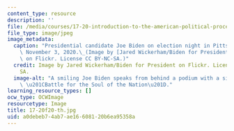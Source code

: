 ```yaml
---
content_type: resource
description: ''
file: /media/courses/17-20-introduction-to-the-american-political-process-fall-2020/a0debeb74ab7ae16608120b6ea95358a_17-20f20-th.jpg
file_type: image/jpeg
image_metadata:
  caption: "Presidential candidate Joe Biden on election night in Pittsburgh, PA,\
    \ November 3, 2020.\_(Image by [Jared Wickerham/Biden for President](https://www.flickr.com/photos/bidenforpresident/50620716968/in/photolist-2k8bpyd-2jZy94P-2jXvH1h-2jXs412-2jXwxzh-2jXvH4D-2jXwxzN-2k4iteE-2jjmwgB-2k4kP8G-2kcWyH8-2jjmvYc-2jyfhXq-2joJe1o-2joM16s-2joNeio-2joM1ed-2joLZGr-2joLZzh-2joM1oM-2joNemK-2joLZQs-2joJdzo-2joJeKQ-2joNeEq-2joJenv-2joM1vA-2joNeuv-2joNeX4-2joM1Jm-2joM1F5-2joJeCW-2jybZb1-2jyc1qa-2jyc1o6-2jyc12j-2jybZX6-2jyfhk8-2jybZdv-2jyfhxT-2jybZHZ-2jyfh1A-2jyfgV5-2jyc1jJ-2jybZZk-2jygiW3-2jybZv4-2jygjyL-2jyc16h-2jyfhE1)\
    \ on Flickr. License CC BY-NC-SA.)"
  credit: Image by Jared Wickerham/Biden for President on Flickr. License CC BY NC
    SA.
  image-alt: "A smiling Joe Biden speaks from behind a podium with a sign reading\
    \ \u201CBattle for the Soul of the Nation\u201D."
learning_resource_types: []
ocw_type: OCWImage
resourcetype: Image
title: 17-20f20-th.jpg
uid: a0debeb7-4ab7-ae16-6081-20b6ea95358a
---
```

